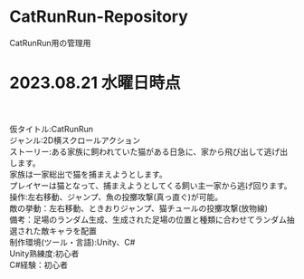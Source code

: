 # CatRunRun-Repository
CatRunRun用の管理用

# 2023.08.21 水曜日時点<br><br>
仮タイトル:CatRunRun<br>
ジャンル:2D横スクロールアクション<br>
ストーリー:ある家族に飼われていた猫がある日急に、家から飛び出して逃げ出します。<br>
家族は一家総出で猫を捕まえようとします。<br>
プレイヤーは猫となって、捕まえようとしてくる飼い主一家から逃げ回ります。<br>
操作:左右移動、ジャンプ、魚の投擲攻撃(真っ直ぐ)が可能。<br>
敵の挙動：左右移動、ときおりジャンプ、猫チュールの投擲攻撃(放物線)<br>
備考：足場のランダム生成、生成された足場の位置と種類に合わせてランダム抽選された敵キャラを配置<br>
制作環境(ツール・言語):Unity、C#<br>
Unity熟練度:初心者<br>
C#経験：初心者
